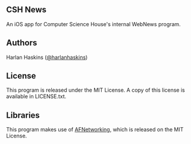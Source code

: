 CSH News
---
An iOS app for Computer Science House's internal WebNews program.

Authors
---
Harlan Haskins ([@harlanhaskins](http://github.com/harlanhaskins))


License
---
This program is released under the MIT License. A copy of this license is available in LICENSE.txt.

Libraries
---
This program makes use of [AFNetworking](https://github.com/AFNetworking/AFNetworking), which is released on the MIT License.
